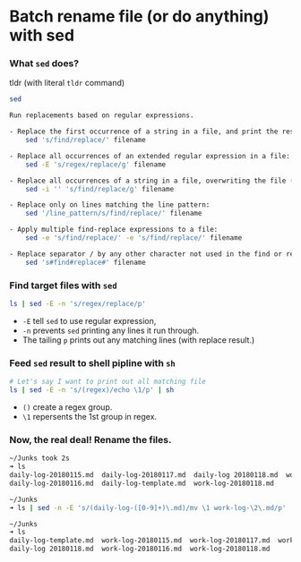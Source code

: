 # Batch rename file (or do anything)  with sed

### What `sed` does?

tldr (with literal `tldr` command)

```bash
sed

Run replacements based on regular expressions.

- Replace the first occurrence of a string in a file, and print the result:
    sed 's/find/replace/' filename

- Replace all occurrences of an extended regular expression in a file:
    sed -E 's/regex/replace/g' filename

- Replace all occurrences of a string in a file, overwriting the file (i.e. in-place):
    sed -i '' 's/find/replace/g' filename

- Replace only on lines matching the line pattern:
    sed '/line_pattern/s/find/replace/' filename

- Apply multiple find-replace expressions to a file:
    sed -e 's/find/replace/' -e 's/find/replace/' filename

- Replace separator / by any other character not used in the find or replace patterns, e.g., #:
    sed 's#find#replace#' filename
```



### Find target files with `sed`

```bash
ls | sed -E -n 's/regex/replace/p'
```

- `-E` tell  `sed` to use regular expression,
- `-n` prevents `sed` printing any lines it run through.
- The tailing `p` prints out any matching lines (with replace result.)



### Feed `sed` result to shell pipline with `sh`

```bash
# Let's say I want to print out all matching file
ls | sed -E -n 's/(regex)/echo \1/p' | sh
```

- `()` create a regex group.
- `\1` repersents the 1st group in regex.



### Now, the real deal! Rename the files.

```bash
~/Junks took 2s
➜ ls
daily-log-20180115.md  daily-log-20180117.md  daily-log 20180118.md  work-log-template.md
daily-log-20180116.md  daily-log-template.md  work-log-20180118.md

~/Junks
➜ ls | sed -n -E 's/(daily-log-([0-9]+)\.md)/mv \1 work-log-\2\.md/p' | sh

~/Junks
➜ ls
daily-log-template.md  work-log-20180115.md  work-log-20180117.md  work-log-template.md
daily-log 20180118.md  work-log-20180116.md  work-log-20180118.md
```









